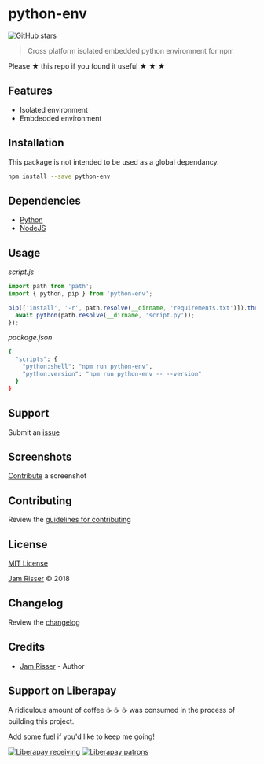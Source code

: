 # python-env

[![GitHub stars](https://img.shields.io/github/stars/codejamninja/python-env.svg?style=social&label=Stars)](https://github.com/codejamninja/python-env)

> Cross platform isolated embedded python environment for npm

Please ★ this repo if you found it useful ★ ★ ★


## Features

* Isolated environment
* Embdedded environment


## Installation

This package is not intended to be used as a global dependancy.

```sh
npm install --save python-env
```


## Dependencies

* [Python](https://python.org)
* [NodeJS](https://nodejs.org)


## Usage

_script.js_
```js
import path from 'path';
import { python, pip } from 'python-env';

pip(['install', '-r', path.resolve(__dirname, 'requirements.txt')]).then(async () => {
  await python(path.resolve(__dirname, 'script.py'));
});
```

_package.json_
```sh
{
  "scripts": {
    "python:shell": "npm run python-env",
    "python:version": "npm run python-env -- --version"
  }
}
```


## Support

Submit an [issue](https://github.com/codejamninja/python-env/issues/new)


## Screenshots

[Contribute](https://github.com/codejamninja/python-env/blob/master/CONTRIBUTING.md) a screenshot


## Contributing

Review the [guidelines for contributing](https://github.com/codejamninja/python-env/blob/master/CONTRIBUTING.md)


## License

[MIT License](https://github.com/codejamninja/python-env/blob/master/LICENSE)

[Jam Risser](https://codejam.ninja) © 2018


## Changelog

Review the [changelog](https://github.com/codejamninja/python-env/blob/master/CHANGELOG.md)


## Credits

* [Jam Risser](https://codejam.ninja) - Author


## Support on Liberapay

A ridiculous amount of coffee ☕ ☕ ☕ was consumed in the process of building this project.

[Add some fuel](https://liberapay.com/codejamninja/donate) if you'd like to keep me going!

[![Liberapay receiving](https://img.shields.io/liberapay/receives/codejamninja.svg?style=flat-square)](https://liberapay.com/codejamninja/donate)
[![Liberapay patrons](https://img.shields.io/liberapay/patrons/codejamninja.svg?style=flat-square)](https://liberapay.com/codejamninja/donate)

